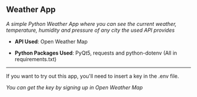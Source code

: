 Weather App
-------------------------
*A simple Python Weather App where you can see the current weather, temperature, humidity and pressure of any city the used API provides*

- **API Used**: Open Weather Map

- **Python Packages Used**: PyQt5, requests and python-dotenv (All in requirements.txt)

------------------------
If you want to try out this app, you'll need to insert a key in the .env file.

  *You can get the key by signing up in Open Weather Map*
